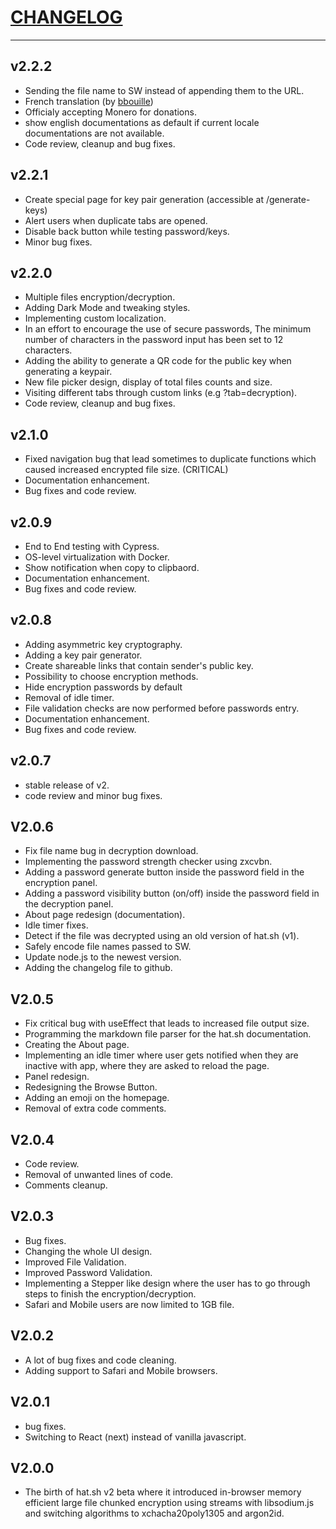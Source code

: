 # [CHANGELOG](#changelog)

---
## v2.2.2
- Sending the file name to SW instead of appending them to the URL.
- French translation (by [bbouille](https://github.com/bbouille))
- Officialy accepting Monero for donations.
- show english documentations as default if current locale documentations are not available.
- Code review, cleanup and bug fixes.

## v2.2.1
- Create special page for key pair generation (accessible at /generate-keys)
- Alert users when duplicate tabs are opened.
- Disable back button while testing password/keys.
- Minor bug fixes.

## v2.2.0

- Multiple files encryption/decryption.
- Adding Dark Mode and tweaking styles.
- Implementing custom localization.
- In an effort to encourage the use of secure passwords, The minimum number of characters in the password input has been set to 12 characters.
- Adding the ability to generate a QR code for the public key when generating a keypair.
- New file picker design, display of total files counts and size. 
- Visiting different tabs through custom links (e.g ?tab=decryption).
- Code review, cleanup and bug fixes.


## v2.1.0

- Fixed navigation bug that lead sometimes to duplicate functions which caused increased encrypted file size. (CRITICAL)
- Documentation enhancement.
- Bug fixes and code review.

## v2.0.9

- End to End testing with Cypress.
- OS-level virtualization with Docker.
- Show notification when copy to clipbaord.
- Documentation enhancement.
- Bug fixes and code review.

## v2.0.8

- Adding asymmetric key cryptography.
- Adding a key pair generator.
- Create shareable links that contain sender's public key.
- Possibility to choose encryption methods.
- Hide encryption passwords by default
- Removal of idle timer.
- File validation checks are now performed before passwords entry.
- Documentation enhancement.
- Bug fixes and code review.

## v2.0.7

- stable release of v2.
- code review and minor bug fixes.

## V2.0.6

- Fix file name bug in decryption download.
- Implementing the password strength checker using zxcvbn.
- Adding a password generate button inside the password field in the encryption panel.
- Adding a password visibility button (on/off) inside the password field in the decryption panel.
- About page redesign (documentation).
- Idle timer fixes.
- Detect if the file was decrypted using an old version of hat.sh (v1).
- Safely encode file names passed to SW.
- Update node.js to the newest version.
- Adding the changelog file to github.

## V2.0.5

- Fix critical bug with useEffect that leads to increased file output size.
- Programming the markdown file parser for the hat.sh documentation.
- Creating the About page.
- Implementing an idle timer where user gets notified when they are inactive with app, where they are asked to reload the page.
- Panel redesign.
- Redesigning the Browse Button.
- Adding an emoji on the homepage.
- Removal of extra code comments.

## V2.0.4
- Code review.
- Removal of unwanted lines of code.
- Comments cleanup.

## V2.0.3

- Bug fixes.
- Changing the whole UI design.
- Improved File Validation.
- Improved Password Validation.
- Implementing a Stepper like design where the user has to go through steps to finish the encryption/decryption.
- Safari and Mobile users are now limited to 1GB file.

## V2.0.2
- A lot of bug fixes and code cleaning.
- Adding support to Safari and Mobile browsers.

## V2.0.1
- bug fixes.
- Switching to React (next) instead of vanilla javascript.

## V2.0.0

- The birth of hat.sh v2 beta where it introduced in-browser memory efficient large file chunked encryption using streams with libsodium.js and switching algorithms to xchacha20poly1305 and argon2id.